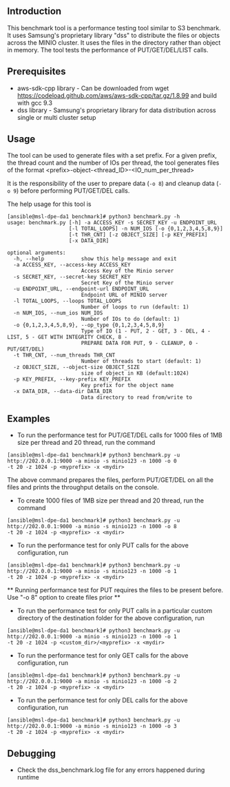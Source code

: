 ## Introduction
This benchmark tool is a performance testing tool similar to S3 benchmark. It uses Samsung's proprietary library "dss"
to distribute the files or objects across the MINIO cluster. It uses the files in the directory rather than object in memory.
The tool tests the performance of PUT/GET/DEL/LIST calls.

## Prerequisites
* aws-sdk-cpp library - Can be downloaded from wget https://codeload.github.com/aws/aws-sdk-cpp/tar.gz/1.8.99
and build with gcc 9.3
* dss library - Samsung's proprietary library for data distribution across single or multi cluster setup

## Usage
The tool can be used to generate files with a set prefix.
For a given prefix, the thread count and the number of IOs
per thread, the tool generates files of the format \<prefix\>-object-\<thread_ID\>-\<IO_num_per_thread\>

It is the responsibility of the user to prepare data (```-o 8```) and cleanup data (```-o 9```) before performing 
PUT/GET/DEL calls.

The help usage for this tool is
```
[ansible@msl-dpe-da1 benchmark]# python3 benchmark.py -h
usage: benchmark.py [-h] -a ACCESS_KEY -s SECRET_KEY -u ENDPOINT_URL
                    [-l TOTAL_LOOPS] -n NUM_IOS [-o {0,1,2,3,4,5,8,9}]
                    [-t THR_CNT] [-z OBJECT_SIZE] [-p KEY_PREFIX]
                    [-x DATA_DIR]

optional arguments:
  -h, --help            show this help message and exit
  -a ACCESS_KEY, --access-key ACCESS_KEY
                        Access Key of the Minio server
  -s SECRET_KEY, --secret-key SECRET_KEY
                        Secret Key of the Minio server
  -u ENDPOINT_URL, --endpoint-url ENDPOINT_URL
                        Endpoint URL of MINIO server
  -l TOTAL_LOOPS, --loops TOTAL_LOOPS
                        Number of loops to run (default: 1)
  -n NUM_IOS, --num_ios NUM_IOS
                        Number of IOs to do (default: 1)
  -o {0,1,2,3,4,5,8,9}, --op_type {0,1,2,3,4,5,8,9}
                        Type of IO (1 - PUT, 2 - GET, 3 - DEL, 4 - LIST, 5 - GET WITH INTEGRITY CHECK, 8 -
                        PREPARE DATA FOR PUT, 9 - CLEANUP, 0 - PUT/GET/DEL)
  -t THR_CNT, --num_threads THR_CNT
                        Number of threads to start (default: 1)
  -z OBJECT_SIZE, --object-size OBJECT_SIZE
                        size of object in KB (default:1024)
  -p KEY_PREFIX, --key-prefix KEY_PREFIX
                        Key prefix for the object name
  -x DATA_DIR, --data-dir DATA_DIR
                        Data directory to read from/write to
```

## Examples
* To run the performance test for PUT/GET/DEL calls for 1000 files of 1MB size per thread and 20 thread, run the command
```
[ansible@msl-dpe-da1 benchmark]# python3 benchmark.py -u http://202.0.0.1:9000 -a minio -s minio123 -n 1000 -o 0
-t 20 -z 1024 -p <myprefix> -x <mydir>
```
The above command prepares the files, perform PUT/GET/DEL on all the files and prints the throughput details on the console.

* To create 1000 files of 1MB size per thread and 20 thread, run the command
```
[ansible@msl-dpe-da1 benchmark]# python3 benchmark.py -u http://202.0.0.1:9000 -a minio -s minio123 -n 1000 -o 8
-t 20 -z 1024 -p <myprefix> -x <mydir>
```

* To run the performance test for only PUT calls for the above configuration, run
```
[ansible@msl-dpe-da1 benchmark]# python3 benchmark.py -u http://202.0.0.1:9000 -a minio -s minio123 -n 1000 -o 1
-t 20 -z 1024 -p <myprefix> -x <mydir>
```
** Running performance test for  PUT requires the files to be present before. Use "-o 8" option to create files prior **

* To run the performance test for only PUT calls in a particular custom directory of the destination folder for the above 
configuration, run
```
[ansible@msl-dpe-da1 benchmark]# python3 benchmark.py -u http://202.0.0.1:9000 -a minio -s minio123 -n 1000 -o 1
-t 20 -z 1024 -p <custom_dir>/<myprefix> -x <mydir>
```

* To run the performance test for only GET calls for the above configuration, run
```
[ansible@msl-dpe-da1 benchmark]# python3 benchmark.py -u http://202.0.0.1:9000 -a minio -s minio123 -n 1000 -o 2
-t 20 -z 1024 -p <myprefix> -x <mydir>
```
* To run the performance test for only DEL calls for the above configuration, run
```
[ansible@msl-dpe-da1 benchmark]# python3 benchmark.py -u http://202.0.0.1:9000 -a minio -s minio123 -n 1000 -o 3
-t 20 -z 1024 -p <myprefix> -x <mydir>
```

## Debugging
* Check the dss_benchmark.log file for any errors happened during runtime

